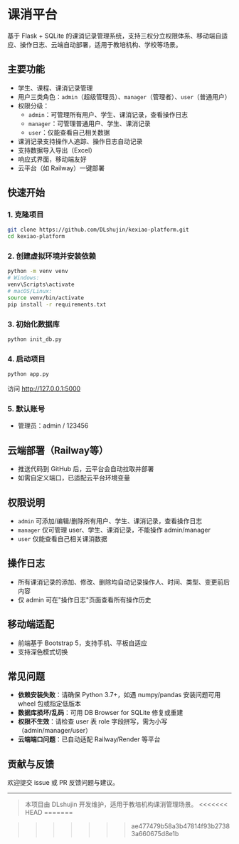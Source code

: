 # 课消平台

基于 Flask + SQLite 的课消记录管理系统，支持三权分立权限体系、移动端自适应、操作日志、云端自动部署，适用于教培机构、学校等场景。

## 主要功能
- 学生、课程、课消记录管理
- 用户三类角色：`admin`（超级管理员）、`manager`（管理者）、`user`（普通用户）
- 权限分级：
  - `admin`：可管理所有用户、学生、课消记录，查看操作日志
  - `manager`：可管理普通用户、学生、课消记录
  - `user`：仅能查看自己相关数据
- 课消记录支持操作人追踪、操作日志自动记录
- 支持数据导入导出（Excel）
- 响应式界面，移动端友好
- 云平台（如 Railway）一键部署

## 快速开始

### 1. 克隆项目
```bash
git clone https://github.com/DLshujin/kexiao-platform.git
cd kexiao-platform
```

### 2. 创建虚拟环境并安装依赖
```bash
python -m venv venv
# Windows:
venv\Scripts\activate
# macOS/Linux:
source venv/bin/activate
pip install -r requirements.txt
```

### 3. 初始化数据库
```bash
python init_db.py
```

### 4. 启动项目
```bash
python app.py
```

访问 http://127.0.0.1:5000

### 5. 默认账号
- 管理员：admin / 123456

## 云端部署（Railway等）
- 推送代码到 GitHub 后，云平台会自动拉取并部署
- 如需自定义端口，已适配云平台环境变量

## 权限说明
- `admin` 可添加/编辑/删除所有用户、学生、课消记录，查看操作日志
- `manager` 仅可管理 user、学生、课消记录，不能操作 admin/manager
- `user` 仅能查看自己相关课消数据

## 操作日志
- 所有课消记录的添加、修改、删除均自动记录操作人、时间、类型、变更前后内容
- 仅 admin 可在"操作日志"页面查看所有操作历史

## 移动端适配
- 前端基于 Bootstrap 5，支持手机、平板自适应
- 支持深色模式切换

## 常见问题
- **依赖安装失败**：请确保 Python 3.7+，如遇 numpy/pandas 安装问题可用 wheel 包或指定低版本
- **数据库损坏/乱码**：可用 DB Browser for SQLite 修复或重建
- **权限不生效**：请检查 user 表 role 字段拼写，需为小写（admin/manager/user）
- **云端端口问题**：已自动适配 Railway/Render 等平台

## 贡献与反馈
欢迎提交 issue 或 PR 反馈问题与建议。

---

> 本项目由 DLshujin 开发维护，适用于教培机构课消管理场景。
<<<<<<< HEAD
=======

>>>>>>> ae477479b58a3b47814f93b27383a660675d8e1b
